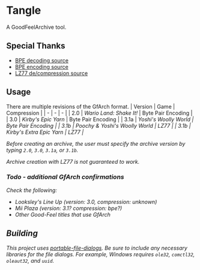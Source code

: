 # Tangle
A GoodFeelArchive tool.

## Special Thanks
- [BPE decoding source](http://www.pennelynn.com/Documents/CUJ/HTML/94HTML/19940045.HTM)
- [BPE encoding source](https://web.archive.org/web/20160807201159/https://www.csse.monash.edu.au/cluster/RJK/Compress/bpe.c)
- [LZ77 de/compression source](https://github.com/Favrito/LZ77/blob/master/main.c)

## Usage
There are multiple revisions of the GfArch format.
| Version | Game | Compression |
| - | - | - |
| 2.0 | <em>Wario Land: Shake It!</em> | Byte Pair Encoding |
| 3.0 | <em>Kirby's Epic Yarn</em> | Byte Pair Encoding |
| 3.1a | <em>Yoshi's Woolly World | Byte Pair Encoding |
| 3.1b | <em>Poochy & Yoshi's Woolly World | LZ77 |
| 3.1b | <em>Kirby's Extra Epic Yarn</em> | LZ77 |

Before creating an archive, the user must specify the archive version by typing `2.0`, `3.0`, `3.1a`, or `3.1b`.

Archive creation with LZ77 is not guaranteed to work.

### Todo - additional GfArch confirmations
Check the following:
- Looksley's Line Up (version: 3.0, compression: unknown)
- Mii Plaza (version: 3.1? compression: bpe?)
- Other Good-Feel titles that use GfArch

## Building
This project uses [portable-file-dialogs](https://github.com/samhocevar/portable-file-dialogs). Be sure to include any necessary libraries for the file dialogs. For example, Windows requires `ole32`, `comctl32`, `oleaut32`, and `uuid`.
